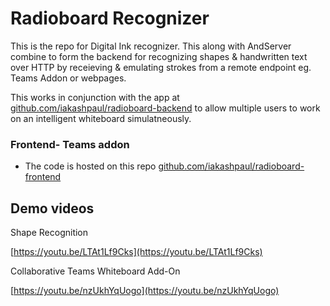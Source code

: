 # Radioboard Recognizer

This is the repo for Digital Ink recognizer. This along with AndServer combine to form the backend for recognizing shapes & handwritten text over HTTP by receieving & emulating strokes from a remote endpoint eg. Teams Addon or webpages.

This works in conjunction with the app at [github.com/iakashpaul/radioboard-backend](github.com/iakashpaul/radioboard-backend) to allow multiple users to work on an intelligent whiteboard simulatneously.

### Frontend- Teams addon 

* The code is hosted on this repo [github.com/iakashpaul/radioboard-frontend](github.com/iakashpaul/radioboard-frontend)


## Demo videos

Shape Recognition 

[https://youtu.be/LTAt1Lf9Cks](https://youtu.be/LTAt1Lf9Cks)

Collaborative Teams Whiteboard Add-On

[https://youtu.be/nzUkhYqUogo](https://youtu.be/nzUkhYqUogo)